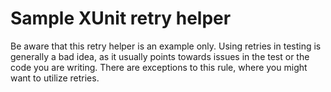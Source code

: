# Sample XUnit retry helper

Be aware that this retry helper is an example only. Using retries in testing is generally a bad idea, as it usually points towards issues in the test or the code you are writing. There are exceptions to this rule, where you might want to utilize retries.
